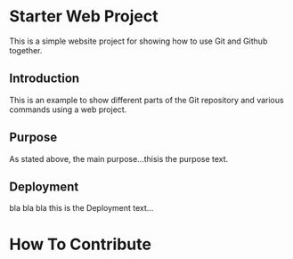 # Starter Web Project

This is a simple website project for showing how to use Git and Github together.

## Introduction

This is an example to show different parts of the Git repository and various commands using a web project.

## Purpose

As stated above, the main purpose...thisis the purpose text.

## Deployment

bla bla bla this is the Deployment text...

# How To Contribute